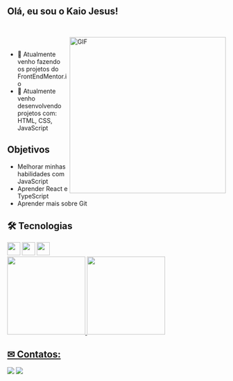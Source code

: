 ## Olá, eu sou o Kaio Jesus!


##

<br>
<!---
- Web illustrations by Storyset ( https://storyset.com/web )
--->
<img align="right" alt="GIF" src="https://user-images.githubusercontent.com/90595158/211714560-d889e973-e44e-45bb-a4f1-6901c269837b.svg" width="360px"/>


<!---
<img align="right" alt="GIF" src="https://user-images.githubusercontent.com/90595158/211714560-d889e973-e44e-45bb-a4f1-6901c269837b.svg" width="360px"/>
--->


<br>

- 🔭 Atualmente venho fazendo os projetos do FrontEndMentor.io
- 🌱 Atualmente venho desenvolvendo projetos com: HTML, CSS, JavaScript

## Objetivos

- Melhorar minhas habilidades com JavaScript
- Aprender React e TypeScript
- Aprender mais sobre Git

## 🛠 Tecnologias

<div>
  <img src="https://cdn.jsdelivr.net/gh/devicons/devicon/icons/html5/html5-original.svg" height="30px" width="30px"/>
  <img src="https://cdn.jsdelivr.net/gh/devicons/devicon/icons/css3/css3-original.svg" height="30px" width="30px" />
  <img src="https://cdn.jsdelivr.net/gh/devicons/devicon/icons/javascript/javascript-original.svg" height="30px" width="30px" />
</div>

<div>
  <a href="https://github.com/KaioJesus">
  <img height="180em" src="https://github-readme-stats.vercel.app/api/top-langs/?username=KaioJesus&layout=compact&langs_count=7&theme=dracula"/>
  <img height="180em" src="https://github-readme-stats.vercel.app/api?username=KaioJesus&show_icons=true&theme=dracula&include_all_commits=true&count_private=true"/>
</div>

## ✉ Contatos:

<div>
  <a href = "kaiojesus41@gmail.com"><img src="https://img.shields.io/badge/Gmail-D14836?style=for-the-badge&logo=gmail&logoColor=white" target="_blank"></a>
  <a href="https://www.linkedin.com/in/kaio-jesus/" target="_blank"><img src="https://img.shields.io/badge/-LinkedIn-%230077B5?style=for-the-badge&logo=linkedin&logoColor=white" target="_blank"></a>   
</div>
